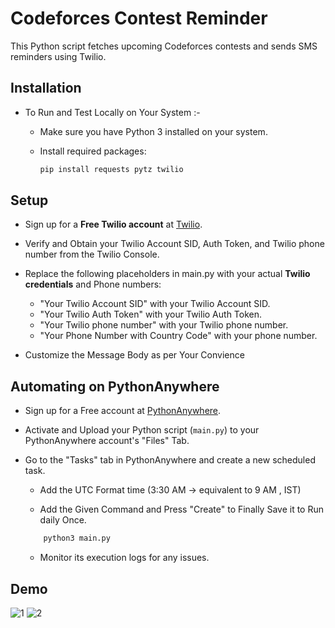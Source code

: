 
# Codeforces Contest Reminder

This Python script fetches upcoming Codeforces contests and sends SMS reminders using Twilio.


## Installation

- To Run and Test Locally on Your System :-

    - Make sure you have Python 3 installed on your system.

    - Install required packages:

        ```bash
        pip install requests pytz twilio
        ```
    
## Setup
- Sign up for a **Free Twilio account** at [Twilio](https://www.twilio.com/en-us).
- Verify and Obtain your Twilio Account SID, Auth Token, and Twilio phone number from the Twilio Console.
- Replace the following placeholders in main.py with your actual **Twilio credentials** and Phone numbers:
    - "Your Twilio Account SID" with your Twilio     Account SID.
    - "Your Twilio Auth Token" with your Twilio Auth Token.
    - "Your Twilio phone number" with your Twilio phone number.
    - "Your Phone Number with Country Code" with your phone number.

- Customize the Message Body as per Your Convience


##  Automating on PythonAnywhere
- Sign up for a Free account at [PythonAnywhere](https://www.pythonanywhere.com/).
- Activate and Upload your Python script (`main.py`) to your PythonAnywhere account's "Files" Tab.
- Go to the "Tasks" tab in PythonAnywhere and create a new scheduled task.

    - Add the UTC Format time (3:30 AM -> equivalent to 9 AM , IST)

    - Add the Given Command and Press "Create" to Finally Save it to Run daily Once.
    ```bash
        python3 main.py
    ```

    - Monitor its execution logs for any issues.
## Demo

![1](https://github.com/anuragbhanu/CF-Contest-Remainder/assets/130905151/48a12738-9751-4297-a166-1927e14d11d7)
![2](https://github.com/anuragbhanu/CF-Contest-Remainder/assets/130905151/43d6dce7-c325-4898-b67b-5e0922569bce)


